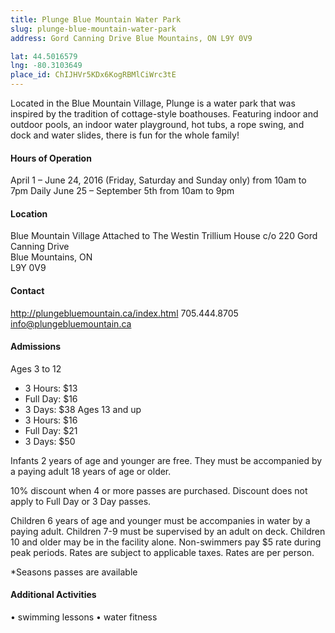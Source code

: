 ```yaml
---
title: Plunge Blue Mountain Water Park
slug: plunge-blue-mountain-water-park
address: Gord Canning Drive Blue Mountains, ON L9Y 0V9

lat: 44.5016579
lng: -80.3103649
place_id: ChIJHVr5KDx6KogRBMlCiWrc3tE
---
```


Located in the Blue Mountain Village, Plunge is a water park that was inspired by the tradition of cottage-style boathouses.  Featuring indoor and outdoor pools, an indoor water playground, hot tubs, a rope swing, and dock and water slides, there is fun for the whole family!   

#### Hours of Operation 
April 1 – June 24, 2016 (Friday, Saturday and Sunday only) from 10am to 7pm
Daily June 25 – September 5th from 10am to 9pm

#### Location 
Blue Mountain Village 
Attached to The Westin Trillium House 
c/o 220 Gord Canning Drive  
Blue Mountains, ON  
L9Y 0V9

#### Contact
http://plungebluemountain.ca/index.html
705.444.8705
info@plungebluemountain.ca

#### Admissions
Ages 3 to 12
- 3 Hours: $13
- Full Day: $16
- 3 Days: $38
Ages 13 and up
- 3 Hours: $16
- Full Day: $21
- 3 Days: $50

Infants 2 years of age and younger are free. They must be accompanied by a paying adult 18 years of age or older. 

10% discount when 4 or more passes are purchased. Discount does not apply to Full Day or 3 Day passes. 

Children 6 years of age and younger must be accompanies in water by a paying adult.
Children 7-9 must be supervised by an adult on deck.
Children 10 and older may be in the facility alone.
Non-swimmers pay $5 rate during peak periods. 
Rates are subject to applicable taxes. Rates are per person. 

*Seasons passes are available

#### Additional Activities
•	swimming lessons
•	water fitness

